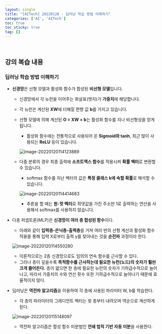 ```yaml
---
layout: single
title: "[AITech] 20220120 - 딥러닝 학습 방법 이해하기"
categories: ['AI', 'AITech']
toc: true
toc_sticky: true
tag: []
---
```




<br>

## 강의 복습 내용

### 딥러닝 학습 방법 이해하기

* **신경망**은 선형 모델과 활성화 함수가 합성된 **비선형 모델**입니다. 

  * 신경망에서 각 뉴런을 이어주는 화살표(엣지)가 **가중치**에 해당합니다. 

  * 각 뉴런은 계산된 **XW**에 더해질 편향 값 **b**를 가지고 있습니다. 

  * 선형 모델에 의해 계산된 **O = XW + b**는 활성화 함수를 지나 비선형성을 얻게 됩니다. 

    * 활성화 함수에는 전통적으로 사용되어 온 **Sigmoid와 tanh**, 최근 많이 사용되는 **ReLU** 등이 있습니다. 

    ![image-20220120114123889](https://user-images.githubusercontent.com/70505378/150361220-72873270-e83c-41db-8239-594b4b71cc9a.png)

  * 다중 분류의 경우 최종 출력에 **소프트맥스 함수**를 적용시켜 **확률 벡터**로 변환할 수 있습니다. 

    * softmax 함수를 지난 벡터의 값은 **특정 클래스 k에 속할 확률**로 해석할 수 있습니다. 

    ![image-20220120114414683](https://user-images.githubusercontent.com/70505378/150361221-5dca2188-f2bc-46ab-997b-8e04c16c695d.png)

    * 추론을 할 때는 **원-핫 벡터**로 최댓값을 가진 주소만 1로 출력하는 연산을 사용해서 softmax를 사용하지 않습니다. 

* 다층 퍼셉트론(MLP)은 **신경망이 여러 층 합성된 함수**이다. 

  * 아래와 같이 **입력층-은닉층-출력층**을 거쳐 여러 번의 선형 계산과 활성화 함수 적용을 통해 입력 X로부터 출력 y를 찾아내는 것을 **순전파** 과정이라 한다. 

  ![image-20220120114550280](https://user-images.githubusercontent.com/70505378/150361225-9b7d007d-ee82-4d04-b395-b2e612eaf8ff.png)

  * 이론적으로는 2층 신경망으로도 임의의 연속 함수를 근사할 수 있다. 
  * 그러나 층이 깊을수록 **목적함수를 근사하는데 필요한 뉴런(노드)의 숫자가 훨씬 크게 줄어든다.** 층이 얇으면 한 층에 필요한 뉴런의 숫자가 기하급수적으로 늘어나고, 따라서 가중치의 수와 연산 횟수 또한 기하급수적으로 늘어나기 때문에 효율적이지 않다. 

* 딥러닝은 **역전파 알고리즘**을 이용하여 각 층에 사용된 파라미터 W, b를 학습한다. 

  * 각 층의 파라미터의 그레디언트 벡터는 윗 층부터 내려오며 역순으로 계산하게 된다. 

  ![image-20220120115148097](https://user-images.githubusercontent.com/70505378/150361229-f57fcdef-a681-47f6-805f-7e1a9a730d1e.png)

  * 역전파 알고리즘은 합성 함수 미분법인 **연쇄 법칙 기반 자동 미분**을 사용한다. 

<br>
